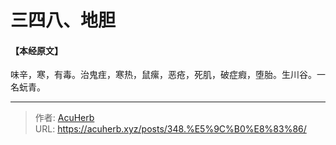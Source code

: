 # 三四八、地胆


#### 【本经原文】
味辛，寒，有毒。治鬼疰，寒热，鼠瘰，恶疮，死肌，破症瘕，堕胎。生川谷。一名蚖青。

---

> 作者: [AcuHerb](https://acuherb.xyz)  
> URL: https://acuherb.xyz/posts/348.%E5%9C%B0%E8%83%86/  

